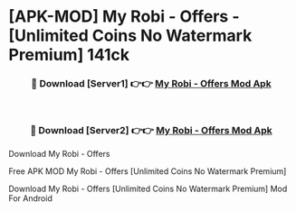 # [APK-MOD] My Robi - Offers - [Unlimited Coins No Watermark Premium] 141ck



<div align="center">
<h3>🔴 Download [Server1] 👉👉 <a href="https://momento.my/?title=My_Robi_-_Offers">My Robi - Offers Mod Apk</a></h3><br>

<h3>🔴 Download [Server2] 👉👉 <a href="https://momento.my/?title=My_Robi_-_Offers">My Robi - Offers Mod Apk</a></h3>
</div>



Download My Robi - Offers 

Free APK MOD My Robi - Offers [Unlimited Coins No Watermark Premium]

Download My Robi - Offers [Unlimited Coins No Watermark Premium] Mod For Android
